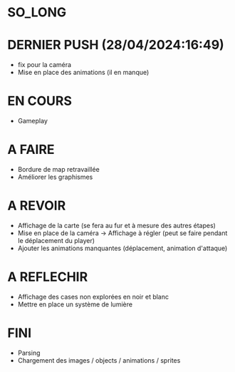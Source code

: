 # SO_LONG

# DERNIER PUSH (28/04/2024:16:49)
- fix pour la caméra
- Mise en place des animations (il en manque)

# EN COURS
- Gameplay

# A FAIRE
- Bordure de map retravaillée
- Améliorer les graphismes

# A REVOIR
- Affichage de la carte (se fera au fur et à mesure des autres étapes)
- Mise en place de la caméra -> Affichage à régler (peut se faire pendant le déplacement du player)
- Ajouter les animations manquantes (déplacement, animation d'attaque)

# A REFLECHIR
- Affichage des cases non explorées en noir et blanc
- Mettre en place un système de lumière

# FINI
- Parsing
- Chargement des images / objects / animations / sprites